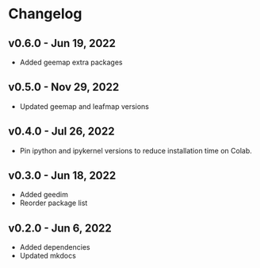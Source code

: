 # Changelog

## v0.6.0 - Jun 19, 2022

- Added geemap extra packages

## v0.5.0 - Nov 29, 2022

- Updated geemap and leafmap versions

## v0.4.0 - Jul 26, 2022

- Pin ipython and ipykernel versions to reduce installation time on Colab.

## v0.3.0 - Jun 18, 2022

- Added geedim
- Reorder package list

## v0.2.0 - Jun 6, 2022

- Added dependencies
- Updated mkdocs
